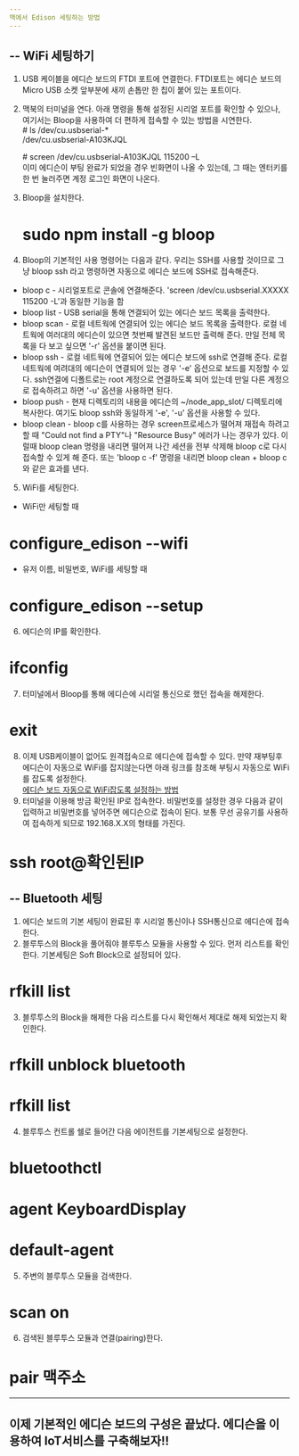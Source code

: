 ```yaml
---
맥에서 Edison 세팅하는 방법
---
```

--
WiFi 세팅하기
--

1. USB 케이블을 에디슨 보드의 FTDI 포트에 연결한다.  FTDI포트는 에디슨 보드의 Micro USB 소켓 앞부분에 새끼 손톱만 한 칩이 붙어 있는 포트이다. 
2. 맥북의 터미널을 연다. 아래 명령을 통해 설정된 시리얼 포트를 확인할 수 있으나, 여기서는 Bloop을 사용하여 더 편하게 접속할 수 있는 방법을 시연한다.  
   \# ls /dev/cu.usbserial-*  
  /dev/cu.usbserial-A103KJQL

   \# screen /dev/cu.usbserial-A103KJQL 115200 –L  
  이미 에디슨이 부팅 완료가 되었을 경우 빈화면이 나올 수 있는데, 그 때는 엔터키를 한 번 눌러주면 계정 로그인 화면이 나온다. 
  


3. Bloop을 설치한다.   
     # sudo npm install -g bloop
4. Bloop의 기본적인 사용 명령어는 다음과 같다. 우리는 SSH를 사용할 것이므로 그냥 bloop ssh 라고 명령하면 자동으로 에디슨 보드에 SSH로 접속해준다.  
  - bloop c - 시리얼포트로 콘솔에 연결해준다. 'screen /dev/cu.usbserial.XXXXX 115200 -L'과 동일한 기능을 함  
  - bloop list - USB serial을 통해 연결되어 있는 에디슨 보드 목록을 출력한다.  
  - bloop scan - 로컬 네트웍에 연결되어 있는 에디슨 보드 목록을 출력한다. 로컬 네트웍에 여러대의 에디슨이 있으면 첫번째 발견된 보드만 출력해 준다. 만일 전체 목록을 다 보고 싶으면 '-r' 옵션을 붙이면 된다.  
  - bloop ssh - 로컬 네트웍에 연결되어 있는 에디슨 보드에 ssh로 연결해 준다. 로컬 네트웍에 여려대의 에디슨이 연결되어 있는 경우 '-e' 옵션으로 보드를 지정할 수 있다. ssh연결에 디폴트로는 root 계정으로 연결하도록 되어 있는데 만일 다른 계정으로 접속하려고 하면 '-u' 옵션을 사용하면 된다.  
  - bloop push - 현재 디렉토리의 내용을 에디슨의 ~/node_app_slot/ 디렉토리에 복사한다. 여기도 bloop ssh와 동일하게 '-e', '-u' 옵션을 사용할 수 있다.  
  - bloop clean - bloop c를 사용하는 경우 screen프로세스가 떨어져 재접속 하려고 할 때 "Could not find a PTY"나 "Resource Busy" 에러가 나는 경우가 있다. 이럴때 bloop clean 명령을 내리면 떨어져 나간 세션을 전부 삭제해 bloop c로 다시 접속할 수 있게 해 준다. 또는  'bloop c -f' 명령을 내리면 bloop clean + bloop c 와 같은 효과를 낸다.  
5. WiFi를 세팅한다.
  - WiFi만 세팅할 때  
  # configure_edison --wifi
  - 유저 이름, 비밀번호, WiFi를 세팅할 때  
  # configure_edison --setup
6. 에디슨의 IP를 확인한다.  
  # ifconfig
7. 터미널에서 Bloop를 통해 에디슨에 시리얼 통신으로 했던 접속을 해제한다. 
  # exit
8. 이제 USB케이블이 없어도 원격접속으로 에디슨에 접속할 수 있다. 만약 재부팅후 에디슨이 자동으로 WiFi를 잡지않는다면 아래 링크를 참조해 부팅시 자동으로 WiFi를 잡도록 설정한다.  
   [에디슨 보드 자동으로 WiFi잡도록 설정하는 방법](http://arsviator.blogspot.kr/2015/01/blog-post_22.html)
9. 터미널을 이용해 방금 확인된 IP로 접속한다. 비밀번호를 설정한 경우 다음과 같이 입력하고 비밀번호를 넣어주면 에디슨으로 접속이 된다. 보통 무선 공유기를 사용하여 접속하게 되므로 192.168.X.X의 형태를 가진다.  
  # ssh root@확인된IP  

--
Bluetooth 세팅
-- 
1. 에디슨 보드의 기본 세팅이 완료된 후 시리얼 통신이나 SSH통신으로 에디슨에 접속한다. 
2. 블루투스의 Block을 풀어줘야 블루투스 모듈을 사용할 수 있다. 먼저 리스트를 확인한다. 기본세팅은 Soft Block으로 설정되어 있다.   
  #  rfkill list
3. 블루투스의 Block을 해제한 다음 리스트를 다시 확인해서 제대로 해제 되었는지 확인한다.    
  # rfkill unblock bluetooth
  # rfkill list
4. 블루투스 컨트롤 쉘로 들어간 다음 에이전트를 기본세팅으로 설정한다.  
  # bluetoothctl
  # agent KeyboardDisplay
  # default-agent
5. 주변의 블루투스 모듈을 검색한다.  
  # scan on
6. 검색된 블루투스 모듈과 연결(pairing)한다.  
  # pair 맥주소



---
이제 기본적인 에디슨 보드의 구성은 끝났다. 에디슨을 이용하여 IoT서비스를 구축해보자!!
---
